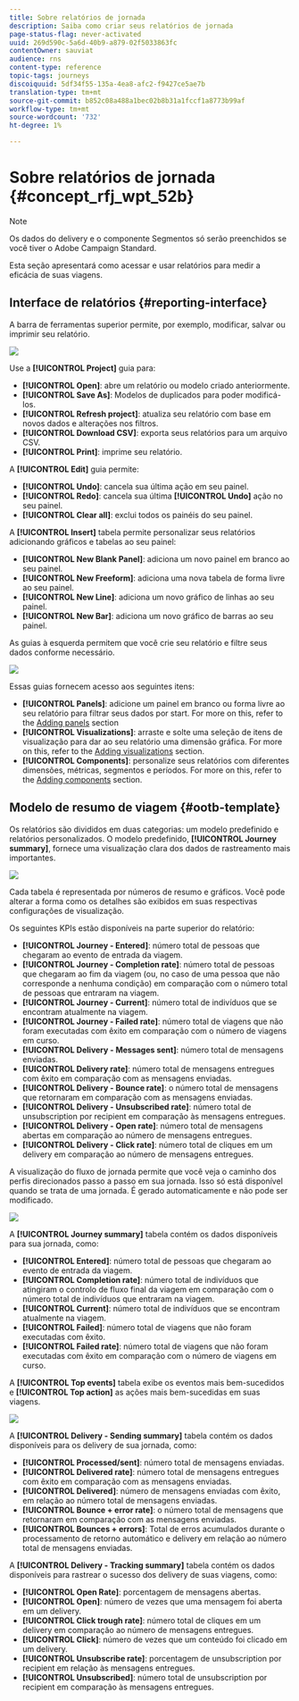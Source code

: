 ```yaml
---
title: Sobre relatórios de jornada
description: Saiba como criar seus relatórios de jornada
page-status-flag: never-activated
uuid: 269d590c-5a6d-40b9-a879-02f5033863fc
contentOwner: sauviat
audience: rns
content-type: reference
topic-tags: journeys
discoiquuid: 5df34f55-135a-4ea8-afc2-f9427ce5ae7b
translation-type: tm+mt
source-git-commit: b852c08a488a1bec02b8b31a1fccf1a8773b99af
workflow-type: tm+mt
source-wordcount: '732'
ht-degree: 1%

---
```



# Sobre relatórios de jornada {#concept_rfj_wpt_52b}

>[!NOTE]
>
>Os dados do delivery e o componente Segmentos só serão preenchidos se você tiver o Adobe Campaign Standard.

Esta seção apresentará como acessar e usar relatórios para medir a eficácia de suas viagens.

## Interface de relatórios {#reporting-interface}

A barra de ferramentas superior permite, por exemplo, modificar, salvar ou imprimir seu relatório.

![](../assets/dynamic_report_toolbar.png)

Use a **[!UICONTROL Project]** guia para:

* **[!UICONTROL Open]**: abre um relatório ou modelo criado anteriormente.
* **[!UICONTROL Save As]**: Modelos de duplicados para poder modificá-los.
* **[!UICONTROL Refresh project]**: atualiza seu relatório com base em novos dados e alterações nos filtros.
* **[!UICONTROL Download CSV]**: exporta seus relatórios para um arquivo CSV.
* **[!UICONTROL Print]**: imprime seu relatório.

A **[!UICONTROL Edit]** guia permite:

* **[!UICONTROL Undo]**: cancela sua última ação em seu painel.
* **[!UICONTROL Redo]**: cancela sua última **[!UICONTROL Undo]** ação no seu painel.
* **[!UICONTROL Clear all]**: exclui todos os painéis do seu painel.

A **[!UICONTROL Insert]** tabela permite personalizar seus relatórios adicionando gráficos e tabelas ao seu painel:

* **[!UICONTROL New Blank Panel]**: adiciona um novo painel em branco ao seu painel.
* **[!UICONTROL New Freeform]**: adiciona uma nova tabela de forma livre ao seu painel.
* **[!UICONTROL New Line]**: adiciona um novo gráfico de linhas ao seu painel.
* **[!UICONTROL New Bar]**: adiciona um novo gráfico de barras ao seu painel.

As guias à esquerda permitem que você crie seu relatório e filtre seus dados conforme necessário.

![](../assets/dynamic_report_interface.png)

Essas guias fornecem acesso aos seguintes itens:

* **[!UICONTROL Panels]**: adicione um painel em branco ou forma livre ao seu relatório para filtrar seus dados por start. For more on this, refer to the [Adding panels](../reporting/creating-your-journey-reports.md#adding-panels) section
* **[!UICONTROL Visualizations]**: arraste e solte uma seleção de itens de visualização para dar ao seu relatório uma dimensão gráfica. For more on this, refer to the [Adding visualizations](../reporting/creating-your-journey-reports.md#adding-visualizations) section.
* **[!UICONTROL Components]**: personalize seus relatórios com diferentes dimensões, métricas, segmentos e períodos. For more on this, refer to the [Adding components](../reporting/creating-your-journey-reports.md#adding-components) section.

## Modelo de resumo de viagem {#ootb-template}

Os relatórios são divididos em duas categorias: um modelo predefinido e relatórios personalizados.
O modelo predefinido, **[!UICONTROL Journey summary]**, fornece uma visualização clara dos dados de rastreamento mais importantes.

![](../assets/dynamic_report_journey_8.png)

Cada tabela é representada por números de resumo e gráficos. Você pode alterar a forma como os detalhes são exibidos em suas respectivas configurações de visualização.

Os seguintes KPIs estão disponíveis na parte superior do relatório:

* **[!UICONTROL Journey - Entered]**: número total de pessoas que chegaram ao evento de entrada da viagem.
* **[!UICONTROL Journey - Completion rate]**: número total de pessoas que chegaram ao fim da viagem (ou, no caso de uma pessoa que não corresponde a nenhuma condição) em comparação com o número total de pessoas que entraram na viagem.
* **[!UICONTROL Journey - Current]**: número total de indivíduos que se encontram atualmente na viagem.
* **[!UICONTROL Journey - Failed rate]**: número total de viagens que não foram executadas com êxito em comparação com o número de viagens em curso.
* **[!UICONTROL Delivery - Messages sent]**: número total de mensagens enviadas.
* **[!UICONTROL Delivery rate]**: número total de mensagens entregues com êxito em comparação com as mensagens enviadas.
* **[!UICONTROL Delivery - Bounce rate]**: o número total de mensagens que retornaram em comparação com as mensagens enviadas.
* **[!UICONTROL Delivery - Unsubscribed rate]**: número total de unsubscription por recipient em comparação às mensagens entregues.
* **[!UICONTROL Delivery - Open rate]**: número total de mensagens abertas em comparação ao número de mensagens entregues.
* **[!UICONTROL Delivery - Click rate]**: número total de cliques em um delivery em comparação ao número de mensagens entregues.

A visualização do fluxo de jornada permite que você veja o caminho dos perfis direcionados passo a passo em sua jornada. Isso só está disponível quando se trata de uma jornada. É gerado automaticamente e não pode ser modificado.

![](../assets/dynamic_report_journey_10.png)

A **[!UICONTROL Journey summary]** tabela contém os dados disponíveis para sua jornada, como:

* **[!UICONTROL Entered]**: número total de pessoas que chegaram ao evento de entrada da viagem.
* **[!UICONTROL Completion rate]**: número total de indivíduos que atingiram o controlo de fluxo final da viagem em comparação com o número total de indivíduos que entraram na viagem.
* **[!UICONTROL Current]**: número total de indivíduos que se encontram atualmente na viagem.
* **[!UICONTROL Failed]**: número total de viagens que não foram executadas com êxito.
* **[!UICONTROL Failed rate]**: número total de viagens que não foram executadas com êxito em comparação com o número de viagens em curso.

A **[!UICONTROL Top events]** tabela exibe os eventos mais bem-sucedidos e **[!UICONTROL Top action]** as ações mais bem-sucedidas em suas viagens.

![](../assets/dynamic_report_journey_11.png)

A **[!UICONTROL Delivery - Sending summary]** tabela contém os dados disponíveis para os delivery de sua jornada, como:

* **[!UICONTROL Processed/sent]**: número total de mensagens enviadas.
* **[!UICONTROL Delivered rate]**: número total de mensagens entregues com êxito em comparação com as mensagens enviadas.
* **[!UICONTROL Delivered]**: número de mensagens enviadas com êxito, em relação ao número total de mensagens enviadas.
* **[!UICONTROL Bounce + error rate]**: o número total de mensagens que retornaram em comparação com as mensagens enviadas.
* **[!UICONTROL Bounces + errors]**: Total de erros acumulados durante o processamento de retorno automático e delivery em relação ao número total de mensagens enviadas.

A **[!UICONTROL Delivery - Tracking summary]** tabela contém os dados disponíveis para rastrear o sucesso dos delivery de suas viagens, como:

* **[!UICONTROL Open Rate]**: porcentagem de mensagens abertas.
* **[!UICONTROL Open]**: número de vezes que uma mensagem foi aberta em um delivery.
* **[!UICONTROL Click trough rate]**: número total de cliques em um delivery em comparação ao número de mensagens entregues.
* **[!UICONTROL Click]**: número de vezes que um conteúdo foi clicado em um delivery.
* **[!UICONTROL Unsubscribe rate]**: porcentagem de unsubscription por recipient em relação às mensagens entregues.
* **[!UICONTROL Unsubscribed]**: número total de unsubscription por recipient em comparação às mensagens entregues.
